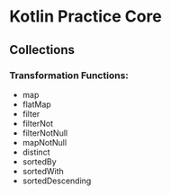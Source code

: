 # Kotlin Practice Core
## Collections
### Transformation Functions:
- map
- flatMap
- filter
- filterNot
- filterNotNull
- mapNotNull
- distinct
- sortedBy
- sortedWith
- sortedDescending